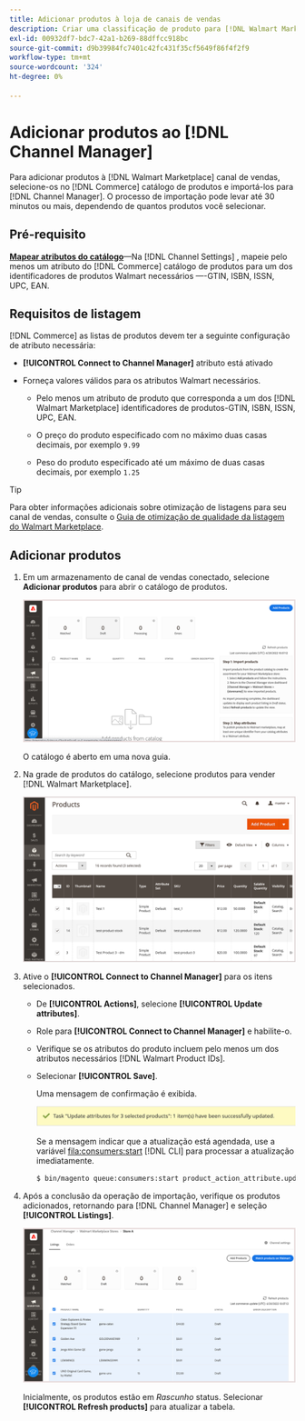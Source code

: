 ```yaml
---
title: Adicionar produtos à loja de canais de vendas
description: Criar uma classificação de produto para [!DNL Walmart Marketplace] vendas adicionando produtos do catálogo ao canal de vendas
exl-id: 00932df7-bdc7-42a1-b269-88dffcc918bc
source-git-commit: d9b39984fc7401c42fc431f35cf5649f86f4f2f9
workflow-type: tm+mt
source-wordcount: '324'
ht-degree: 0%

---
```



# Adicionar produtos ao [!DNL Channel Manager]

Para adicionar produtos à [!DNL Walmart Marketplace] canal de vendas, selecione-os no [!DNL Commerce] catálogo de produtos e importá-los para [!DNL Channel Manager].
O processo de importação pode levar até 30 minutos ou mais, dependendo de quantos produtos você selecionar.

## Pré-requisito

**[Mapear atributos do catálogo](map-catalog-attributes.md)**—Na [!DNL Channel Settings] , mapeie pelo menos um atributo do [!DNL Commerce] catálogo de produtos para um dos identificadores de produtos Walmart necessários —-GTIN, ISBN, ISSN, UPC, EAN.

## Requisitos de listagem

[!DNL Commerce] as listas de produtos devem ter a seguinte configuração de atributo necessária:

- **[!UICONTROL Connect to Channel Manager]** atributo está ativado

- Forneça valores válidos para os atributos Walmart necessários.

   - Pelo menos um atributo de produto que corresponda a um dos [!DNL Walmart Marketplace] identificadores de produtos-GTIN, ISBN, ISSN, UPC, EAN.

   - O preço do produto especificado com no máximo duas casas decimais, por exemplo `9.99`

   - Peso do produto especificado até um máximo de duas casas decimais, por exemplo `1.25`

>[!TIP]
>
>Para obter informações adicionais sobre otimização de listagens para seu canal de vendas, consulte o [Guia de otimização de qualidade da listagem do Walmart Marketplace](https://marketplace.walmart.com/wp-content/uploads/2020/09/WMP_listing_quality_optimization_guide.pdf).

## Adicionar produtos

1. Em um armazenamento de canal de vendas conectado, selecione **Adicionar produtos** para abrir o catálogo de produtos.

   ![Adicionar produtos à loja de canais de vendas](assets/add-initial-products-to-connected-channel.png)

   O catálogo é aberto em uma nova guia.

1. Na grade de produtos do catálogo, selecione produtos para vender [!DNL Walmart Marketplace].

   ![Enviar produtos para a loja de canais de vendas](assets/select-products-from-catalog.png)

1. Ative o **[!UICONTROL Connect to Channel Manager]** para os itens selecionados.

   - De **[!UICONTROL Actions]**, selecione **[!UICONTROL Update attributes]**.

   - Role para **[!UICONTROL Connect to Channel Manager]** e habilite-o.

   - Verifique se os atributos do produto incluem pelo menos um dos atributos necessários [!DNL Walmart Product IDs].

   - Selecionar **[!UICONTROL Save]**.

      Uma mensagem de confirmação é exibida.

      ![Importação de produto do catálogo para a mensagem de confirmação do canal de vendas](assets/product-import-from-catalog-confirmation.png)

      Se a mensagem indicar que a atualização está agendada, use a variável [fila:consumers:start](https://devdocs.magento.com/guides/v2.4/config-guide/cli/config-cli-subcommands-queue.html) [!DNL CLI] para processar a atualização imediatamente.

      ```bash
      $ bin/magento queue:consumers:start product_action_attribute.update
      ```

1. Após a conclusão da operação de importação, verifique os produtos adicionados, retornando para [!DNL Channel Manager] e seleção **[!UICONTROL Listings]**.

   ![Produtos importados para o canal de vendas conectado](assets/products-in-marketplace-sales-channel.png)

   Inicialmente, os produtos estão em *Rascunho* status. Selecionar **[!UICONTROL Refresh products]** para atualizar a tabela.

